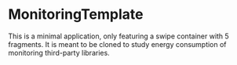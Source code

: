 # MonitoringTemplate

This is a minimal application, only featuring a swipe container with 5 fragments. It is meant to be
cloned to study energy consumption of monitoring third-party libraries.